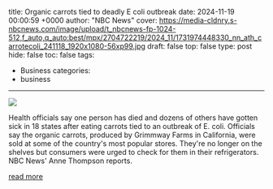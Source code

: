title: Organic carrots tied to deadly E coli outbreak
date: 2024-11-19 00:00:59 +0000
author: "NBC News"
cover: https://media-cldnry.s-nbcnews.com/image/upload/t_nbcnews-fp-1024-512,f_auto,q_auto:best/mpx/2704722219/2024_11/1731974448330_nn_ath_carrotecoli_241118_1920x1080-56xp99.jpg
draft: false
top: false
type: post
hide: false
toc: false
tags:
  - Business
categories:
  - business
---

![](https://media-cldnry.s-nbcnews.com/image/upload/t_nbcnews-fp-1024-512,f_auto,q_auto:best/mpx/2704722219/2024_11/1731974448330_nn_ath_carrotecoli_241118_1920x1080-56xp99.jpg)

Health officials say one person has died and dozens of others have gotten sick in 18 states after eating carrots tied to an outbreak of E. coli. Officials say the organic carrots, produced by Grimmway Farms in California, were sold at some of the country's most popular stores. They're no longer on the shelves but consumers were urged to check for them in their refrigerators. NBC News' Anne Thompson reports.

[read more](https://www.nbcnews.com/nightly-news/video/organic-carrots-tied-to-deadly-e-coli-outbreak-224803909659)
